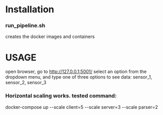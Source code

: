 # Installation

### run_pipeline.sh

creates the docker images and containers

# USAGE
open browser, go to http://127.0.0.1:5001/
select an option from the dropdown menu, and type one of three options to see data:
sensor_1, sensor_2, sensor_3

### Horizontal scaling works. tested command:
docker-compose up --scale client=5 --scale server=3 --scale parser=2

